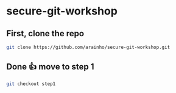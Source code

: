 # secure-git-workshop

## First, clone the repo
```bash
git clone https://github.com/arainho/secure-git-workshop.git
```

## Done 👍 move to step 1
```bash
git checkout step1
```
